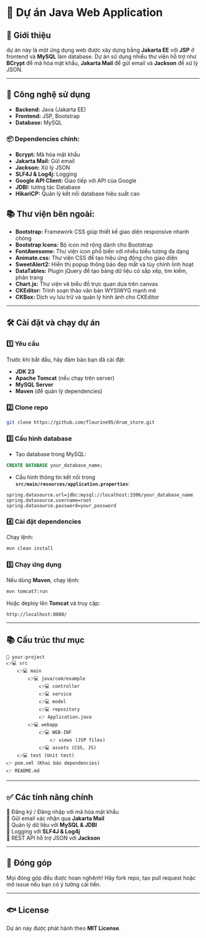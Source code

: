# 🌟 Dự án Java Web Application

## 📌 Giới thiệu  

dự án này là một ứng dụng web được xây dựng bằng **Jakarta EE** với **JSP** ở frontend và **MySQL** làm database. Dự án sử dụng nhiều thư viện hỗ trợ như **BCrypt** để mã hóa mật khẩu, **Jakarta Mail** để gửi email và **Jackson** để xử lý JSON.

---

## 🚀 Công nghệ sử dụng

- **Backend:** Java (Jakarta EE)  
- **Frontend:** JSP, Bootstrap  
- **Database:** MySQL  

### 📦 Dependencies chính:
- **Bcrypt:** Mã hóa mật khẩu  
- **Jakarta Mail:** Gửi email  
- **Jackson:** Xử lý JSON  
- **SLF4J & Log4j:** Logging  
- **Google API Client:** Giao tiếp với API của Google  
- **JDBI:** tương tác Database   
- **HikariCP:** Quản lý kết nối database hiệu suất cao  

## 📚 Thư viện bên ngoài:
- **Bootstrap:** Framework CSS giúp thiết kế giao diện responsive nhanh chóng  
- **Bootstrap Icons:** Bộ icon mở rộng dành cho Bootstrap  
- **FontAwesome:** Thư viện icon phổ biến với nhiều biểu tượng đa dạng  
- **Animate.css:** Thư viện CSS để tạo hiệu ứng động cho giao diện  
- **SweetAlert2:** Hiển thị popup thông báo đẹp mắt và tùy chỉnh linh hoạt  
- **DataTables:** Plugin jQuery để tạo bảng dữ liệu có sắp xếp, tìm kiếm, phân trang  
- **Chart.js:** Thư viện vẽ biểu đồ trực quan dựa trên canvas  
- **CKEditor:** Trình soạn thảo văn bản WYSIWYG mạnh mẽ  
- **CKBox:** Dịch vụ lưu trữ và quản lý hình ảnh cho CKEditor  
---

## 🛠 Cài đặt và chạy dự án

### **1️⃣ Yêu cầu**
Trước khi bắt đầu, hãy đảm bảo bạn đã cài đặt:
- **JDK 23**  
- **Apache Tomcat** (nếu chạy trên server)  
- **MySQL Server**  
- **Maven** (để quản lý dependencies)

### **2️⃣ Clone repo**
```bash
git clone https://github.com/flourine95/drum_store.git
```

### **3️⃣ Cấu hình database**
- Tạo database trong MySQL:
```sql
CREATE DATABASE your_database_name;
```
- Cấu hình thông tin kết nối trong **`src/main/resources/application.properties`**:
```properties
spring.datasource.url=jdbc:mysql://localhost:3306/your_database_name
spring.datasource.username=root
spring.datasource.password=your_password
```

### **4️⃣ Cài đặt dependencies**
Chạy lệnh:
```bash
mvn clean install
```

### **5️⃣ Chạy ứng dụng**
Nếu dùng **Maven**, chạy lệnh:
```bash
mvn tomcat7:run
```
Hoặc deploy lên **Tomcat** và truy cập:
```
http://localhost:8080/
```

---

## 📚 Cấu trúc thư mục

```
📆 your-project
👉💻 src
    👉💻 main
        👉💻 java/com/example
            👉💻 controller
            👉💻 service
            👉💻 model
            👉💻 repository
            👉 Application.java
        👉💻 webapp
            👉💻 WEB-INF
                👉 views (JSP files)
            👉💻 assets (CSS, JS)
    👉💻 test (Unit test)
👉 pom.xml (Khai báo dependencies)
👉 README.md
```

---

## ✅ Các tính năng chính
🔹 Đăng ký / Đăng nhập với mã hóa mật khẩu  
🔹 Gửi email xác nhận qua **Jakarta Mail**  
🔹 Quản lý dữ liệu với **MySQL & JDBI**  
🔹 Logging với **SLF4J & Log4j**  
🔹 REST API hỗ trợ JSON với **Jackson**  

---

## 🤝 Đóng góp
Mọ̣i đóng góp đều được hoan nghênh! Hãy fork repo, tạo pull request hoặc mở issue nếu bạn có ý tưởng cải tiến.

---

## 🐟 License
Dự án này được phát hành theo **MIT License**.


